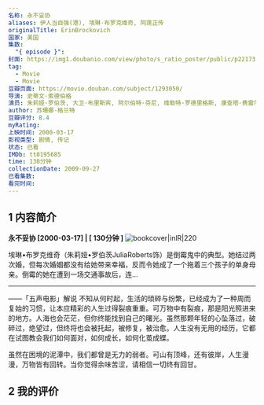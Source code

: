 ```yaml
---
名称: 永不妥协
aliases: 伊人当自强(港), 埃琳·布罗克维奇, 阿莲正传
originalTitle: ErinBrockovich
国家: 美国
集数:
  "{ episode }":
封面: https://img1.doubanio.com/view/photo/s_ratio_poster/public/p2217301518.webp
tag:
  - Movie
  - Movie
豆瓣页面: https://movie.douban.com/subject/1293050/
导演: 史蒂文·索德伯格
演员: 朱莉娅·罗伯茨, 大卫·布里斯宾, 阿尔伯特·芬尼, 维勒特·罗德里格斯, 康查塔·费雷尔, undefined, 史考蒂·莱文沃斯, 杰蒙妮·德拉佩纳, 艾琳·布鲁克维奇, 艾伦·艾克哈特, 玛格·海根柏格, 杰米·哈罗德, 斯嘉丽·波莫尔斯, ·塞恩, 乔·克里斯特, 迈克尔·哈尔尼, 威廉姆·拉金, 米密·肯尼迪, 斯科特·索尔斯, 切莉·琼斯, undefined, 韦德·威廉姆斯, 崔西·沃特, undefined, 迈克尔·山姆伯格, 吉娜·盖莱果, 彼德·考约特, 维尼·考克斯, undefined, undefined, undefined, 户田惠子, 杰克·吉尔
author: 苏珊娜·格兰特
豆瓣评分: 8.4
myRating:
上映时间: 2000-03-17
影视类型: 剧情, 传记
状态: 已看
IMDb: tt0195685
time: 130分钟
collectionDate: 2009-09-27
已看集数: 
看完时间:
---
```

## 1 内容简介

**永不妥协 [2000-03-17] | [ 130分钟 ]** ![bookcover|inlR|220](https://img1.doubanio.com/view/photo/s_ratio_poster/public/p2217301518.webp)

埃琳•布罗克维奇（朱莉娅•罗伯茨JuliaRoberts饰）是倒霉鬼中的典型。她结过两次婚，但每次婚姻都没有给她带来幸福，反而令她成了一个拖着三个孩子的单身母亲。倒霉的她在遭到一场交通事故后，连...

---

——「五声电影」解说
不知从何时起，生活的琐碎与纷繁，已经成为了一种周而复始的习惯，让本应精彩的人生过得裂痕重重。可万物中有裂痕，那是阳光照进来的地方。人海也会茫茫，但你终能找到自己的曙光。虽然那颗年轻的心坠落过，破碎过，绝望过，但终将也会被托起，被修复，被治愈。人生没有无用的经历，它都在试图教会我们如何面对，如何成长，如何化茧成蝶。

虽然在困境的泥潭中，我们都曾是无力的弱者。可山有顶峰，还有彼岸，人生漫漫，万物皆有回转。当你觉得余味苦涩，请相信一切终有回甘。

## 2 我的评价

